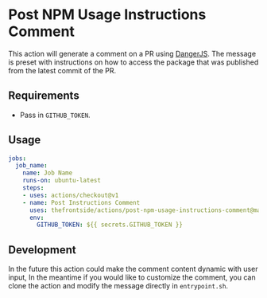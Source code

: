 # Post NPM Usage Instructions Comment
This action will generate a comment on a PR using [DangerJS](https://github.com/danger/danger-js). The message is preset with instructions on how to access the package that was published from the latest commit of the PR.

## Requirements
- Pass in `GITHUB_TOKEN`.

## Usage
```yaml
jobs:
  job_name:
    name: Job Name
    runs-on: ubuntu-latest
    steps:
    - uses: actions/checkout@v1
    - name: Post Instructions Comment
      uses: thefrontside/actions/post-npm-usage-instructions-comment@master
      env: 
        GITHUB_TOKEN: ${{ secrets.GITHUB_TOKEN }}
```

## Development
In the future this action could make the comment content dynamic with user input, In the meantime if you would like to customize the comment, you can clone the action and modify the message directly in `entrypoint.sh`.